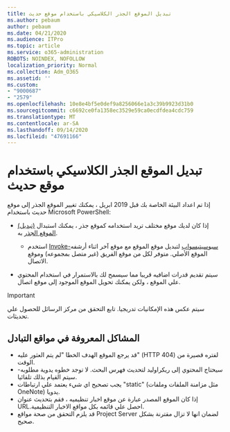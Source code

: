 ```yaml
---
title: تبديل الموقع الجذر الكلاسيكي باستخدام موقع حديث
ms.author: pebaum
author: pebaum
ms.date: 04/21/2020
ms.audience: ITPro
ms.topic: article
ms.service: o365-administration
ROBOTS: NOINDEX, NOFOLLOW
localization_priority: Normal
ms.collection: Adm_O365
ms.assetid: ''
ms.custom:
- "9000687"
- "2579"
ms.openlocfilehash: 10e8e4bf5e0def9a8256066e1a3c39b9923d31b0
ms.sourcegitcommit: c6692ce0fa1358ec3529e59ca0ecdfdea4cdc759
ms.translationtype: MT
ms.contentlocale: ar-SA
ms.lasthandoff: 09/14/2020
ms.locfileid: "47691166"
---
```

# <a name="swap-your-classic-root-site-with-a-modern-site"></a>تبديل الموقع الجذر الكلاسيكي باستخدام موقع حديث

إذا تم اعداد البيئة الخاصة بك قبل 2019 ابريل ، يمكنك تغيير الموقع الجذر إلى موقع حديث باستخدام Microsoft PowerShell:

- إذا كان لديك موقع مختلف تريد استخدامه كموقع جذر ، يمكنك استبدال [(تبديل) الموقع الجذر](https://docs.microsoft.com/sharepoint/modern-root-site) به. 
    - استخدم [Invoke-سبوسيتيسواب](https://docs.microsoft.com/powershell/module/sharepoint-online/invoke-spositeswap?view=sharepoint-ps) لتبديل موقع الموقع مع موقع آخر اثناء أرشفه الموقع الأصلي. متوفر لكل من موقع الفريق (غير متصل بمجموعه) وموقع الاتصال. 

- سيتم تقديم قدرات اضافيه قريبا مما سيسمح لك بالاستمرار في استخدام المحتوي علي الموقع ، ولكن يمكنك تحويل الموقع الموجود إلى موقع اتصال. 
>[!Important]
>سيتم عكس هذه الإمكانيات تدريجيا. تابع التحقق من مركز الرسائل للحصول علي تحديثات. 

## <a name="known-issues-with-swapping-sites"></a>المشاكل المعروفة في مواقع التبادل

- قد يرجع الموقع الهدف الخطا "لم يتم العثور عليه" (HTTP 404) لفتره قصيرة من الوقت.
- سيحتاج المحتوي إلى ريكراوليد لتحديث فهرس البحث. لا توجد خطوه يدوية مطلوبه-سيتم القيام بذلك تلقائيا.
- يجب تصحيح اي شيء يعتمد علي ارتباطات "static" (مثل مزامنة الملفات وملفات OneNote) يدويا.
- إذا كان الموقع المصدر عبارة عن موقع اخبار تنظيميه ، فقم بتحديث عنوان URL.احصل علي قائمه بكل مواقع الاخبار التنظيمية.
- قد يلزم التحقق من صحة مواقع Project Server لضمان انها لا تزال مقترنة بشكل صحيح.
